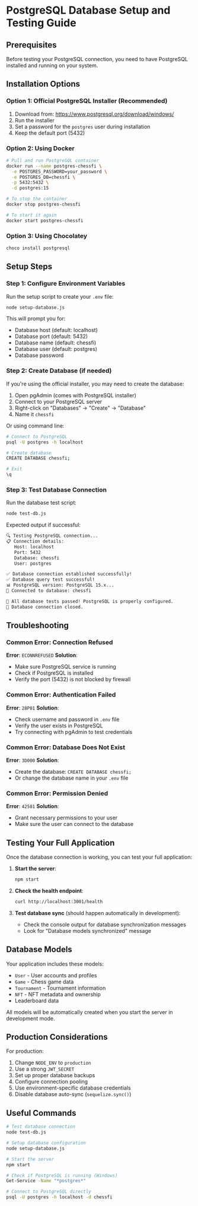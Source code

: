 # PostgreSQL Database Setup and Testing Guide

## Prerequisites

Before testing your PostgreSQL connection, you need to have PostgreSQL installed and running on your system.

## Installation Options

### Option 1: Official PostgreSQL Installer (Recommended)

1. Download from: <https://www.postgresql.org/download/windows/>
2. Run the installer
3. Set a password for the `postgres` user during installation
4. Keep the default port (5432)

### Option 2: Using Docker

```bash
# Pull and run PostgreSQL container
docker run --name postgres-chessfi \
  -e POSTGRES_PASSWORD=your_password \
  -e POSTGRES_DB=chessfi \
  -p 5432:5432 \
  -d postgres:15

# To stop the container
docker stop postgres-chessfi

# To start it again
docker start postgres-chessfi
```

### Option 3: Using Chocolatey

```powershell
choco install postgresql
```

## Setup Steps

### Step 1: Configure Environment Variables

Run the setup script to create your `.env` file:

```bash
node setup-database.js
```

This will prompt you for:

- Database host (default: localhost)
- Database port (default: 5432)
- Database name (default: chessfi)
- Database user (default: postgres)
- Database password

### Step 2: Create Database (if needed)

If you're using the official installer, you may need to create the database:

1. Open pgAdmin (comes with PostgreSQL installer)
2. Connect to your PostgreSQL server
3. Right-click on "Databases" → "Create" → "Database"
4. Name it `chessfi`

Or using command line:

```bash
# Connect to PostgreSQL
psql -U postgres -h localhost

# Create database
CREATE DATABASE chessfi;

# Exit
\q
```

### Step 3: Test Database Connection

Run the database test script:

```bash
node test-db.js
```

Expected output if successful:

```bash
🔍 Testing PostgreSQL connection...
📋 Connection details:
   Host: localhost
   Port: 5432
   Database: chessfi
   User: postgres

✅ Database connection established successfully!
✅ Database query test successful!
📊 PostgreSQL version: PostgreSQL 15.x...
📁 Connected to database: chessfi

🎉 All database tests passed! PostgreSQL is properly configured.
🔌 Database connection closed.
```

## Troubleshooting

### Common Error: Connection Refused

**Error**: `ECONNREFUSED`
**Solution**: 

- Make sure PostgreSQL service is running
- Check if PostgreSQL is installed
- Verify the port (5432) is not blocked by firewall

### Common Error: Authentication Failed

**Error**: `28P01`
**Solution**:

- Check username and password in `.env` file
- Verify the user exists in PostgreSQL
- Try connecting with pgAdmin to test credentials

### Common Error: Database Does Not Exist

**Error**: `3D000`
**Solution**:

- Create the database: `CREATE DATABASE chessfi;`
- Or change the database name in your `.env` file

### Common Error: Permission Denied

**Error**: `42501`
**Solution**:

- Grant necessary permissions to your user
- Make sure the user can connect to the database

## Testing Your Full Application

Once the database connection is working, you can test your full application:

1. **Start the server**:

   ```bash
   npm start
   ```

2. **Check the health endpoint**:

   ```bash
   curl http://localhost:3001/health
   ```

3. **Test database sync** (should happen automatically in development):
   - Check the console output for database synchronization messages
   - Look for "Database models synchronized" message

## Database Models

Your application includes these models:

- `User` - User accounts and profiles
- `Game` - Chess game data
- `Tournament` - Tournament information
- `NFT` - NFT metadata and ownership
- Leaderboard data

All models will be automatically created when you start the server in development mode.

## Production Considerations

For production:

1. Change `NODE_ENV` to `production`
2. Use a strong `JWT_SECRET`
3. Set up proper database backups
4. Configure connection pooling
5. Use environment-specific database credentials
6. Disable database auto-sync (`sequelize.sync()`)

## Useful Commands

```bash
# Test database connection
node test-db.js

# Setup database configuration
node setup-database.js

# Start the server
npm start

# Check if PostgreSQL is running (Windows)
Get-Service -Name "*postgres*"

# Connect to PostgreSQL directly
psql -U postgres -h localhost -d chessfi
```
 